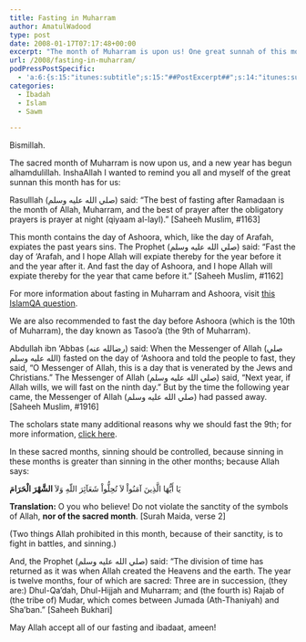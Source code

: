 ```yaml
---
title: Fasting in Muharram
author: AmatulWadood
type: post
date: 2008-01-17T07:17:48+00:00
excerpt: "The month of Muharram is upon us! One great sunnah of this month is to fast the day of Ashoora, as well as the day before it--the 9th and 10th of Muharram.  The reward for this is expiation of sins of the previous year, according to a hadith in Saheeh Muslim.  And don't sin!  The sin is multiplied in this month, too."
url: /2008/fasting-in-muharram/
podPressPostSpecific:
  - 'a:6:{s:15:"itunes:subtitle";s:15:"##PostExcerpt##";s:14:"itunes:summary";s:15:"##PostExcerpt##";s:15:"itunes:keywords";s:17:"##WordPressCats##";s:13:"itunes:author";s:10:"##Global##";s:15:"itunes:explicit";s:2:"No";s:12:"itunes:block";s:2:"No";}'
categories:
  - Ibadah
  - Islam
  - Sawm

---
```

Bismillah.

The sacred month of Muharram is now upon us, and a new year has begun alhamdulillah. InshaAllah I wanted to remind you all and myself of the great sunnan this month has for us:

Rasulllah (صلي الله عليه وسلم) said: &#8220;The best of fasting after Ramadaan is the month of Allah, Muharram, and the best of prayer after the obligatory prayers is prayer at night (qiyaam al-layl).&#8221; [Saheeh Muslim, #1163]

This month contains the day of Ashoora, which, like the day of Arafah, expiates the past years sins. The Prophet (صلي الله عليه وسلم) said: &#8220;Fast the day of &#8216;Arafah, and I hope Allah will expiate thereby for the year before it and the year after it. And fast the day of Ashoora, and I hope Allah will expiate thereby for the year that came before it.&#8221; [Saheeh Muslim, #1162]

For more information about fasting in Muharram and Ashoora, visit [this IslamQA question][1].

We are also recommended to fast the day before Ashoora (which is the 10th of Muharram), the day known as Tasoo&#8217;a (the 9th of Muharram).

Abdullah ibn &#8216;Abbas (رضالله عنه) said: When the Messenger of Allah (صلي الله عليه وسلم) fasted on the day of &#8216;Ashoora and told the people to fast, they said, &#8220;O Messenger of Allah, this is a day that is venerated by the Jews and Christians.&#8221; The Messenger of Allah (صلي الله عليه وسلم) said, &#8220;Next year, if Allah wills, we will fast on the ninth day.&#8221; But by the time the following year came, the Messenger of Allah (صلي الله عليه وسلم) had passed away. [Saheeh Muslim, #1916]

The scholars state many additional reasons why we should fast the 9th; for more information, [click here][2]. 

In these sacred months, sinning should be controlled, because sinning in these months is greater than sinning in the other months; because Allah says:

<div class="quran">
  يَا أَيُّهَا الَّذِينَ آمَنُواْ لاَ تُحِلُّواْ شَعَآئِرَ اللّهِ وَلاَ <strong>الشَّهْرَ الْحَرَامَ</strong>
</div>

**Translation:** O you who believe! Do not violate the sanctity of the symbols of Allah, **nor of the sacred month**. [Surah Maida, verse 2]

(Two things Allah prohibited in this month, because of their sanctity, is to fight in battles, and sinning.)

And, the Prophet (صلي الله عليه وسلم) said: &#8220;The division of time has returned as it was when Allah created the Heavens and the earth. The year is twelve months, four of which are sacred: Three are in succession, (they are:) Dhul-Qa&#8217;dah, Dhul-Hijjah and Muharram; and (the fourth is) Rajab of (the tribe of) Mudar, which comes between Jumada (Ath-Thaniyah) and Sha&#8217;ban.&#8221; [Saheeh Bukhari]

May Allah accept all of our fasting and ibadaat, ameen!

 [1]: http://www.islamqa.com/index.php?ref=21775&ln=eng
 [2]: http://www.islamqa.com/index.php?ref=21785&ln=eng